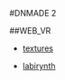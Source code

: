 #DNMADE 2

##WEB_VR

* [textures](../WEB_VR/demo_VR.html)

* [labirynth](../WEB_VR/labirynth.html)


